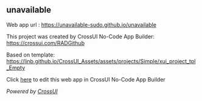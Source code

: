 ## unavailable
Web app url : https://unavailable-sudo.github.io/unavailable

This project was created by CrossUI No-Code App Builder: https://crossui.com/RADGithub

Based on template: https://linb.github.io/CrossUI_Assets/assets/projects/Simple/xui_project_tpl_Empty

Click [here](https://crossui.com/RADGithub/#!from=github&owner=unavailable-sudo&repo=unavailable) to edit this web app in CrossUI No-Code App Builder

<i>Powered by [CrossUI](https://crossui.com)</i>
